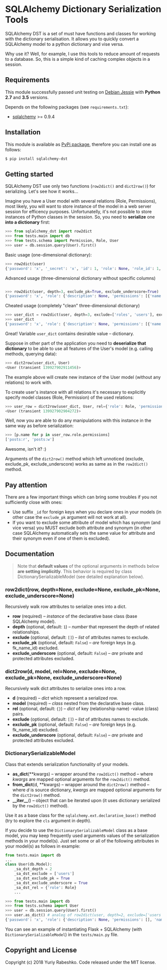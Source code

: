 # SQLAlchemy Dictionary Serialization Tools

SQLAlchemy DST is a set of must have functions and classes for working with the dictionary serialisation. It allows you to quickly convert a SQLAlchemy model to a python dictionary and vise versa. 

Why use it? Well, for example, I use this tools to reduce amount of requests to a database. So, this is a simple kind of caching complex objects in a session.

## Requirements
This module successfully passed unit testing on [Debian Jessie](https://wiki.debian.org/DebianJessie) with **Python 2.7** and **3.5** versions.

Depends on the following packages (see `requirements.txt`):
- [sqlalchemy](https://www.sqlalchemy.org/) >= 0.9.4

## Installation
This module is available as [PyPi package](https://pypi.python.org/pypi/sqlalchemy-dst), therefore you can install one as follows:

```bash
$ pip install sqlalchemy-dst
```

## Getting started

SQLAlchemy DST use only two functions (`row2dict()` and `dict2row()`) for serializing. Let's see how it works...

Imagine you have a User model with several relations (Role, Permissions), most likely, you will want to store instance of the model in a web server session for efficency purposes. Unfortunatelly, it's not possible to store instances of Python classes in the session. So, you need to **serialize** one **into a dictionary** first:
```python
>>> from sqlalchemy_dst import row2dict
>>> from tests.main import db
>>> from tests.schema import Permission, Role, User
>>> user = db.session.query(User).first()
```
Basic usage (one-dimensional dictionary):
```python
>>> row2dict(user)
{'password': 'x', '_secret': 'x', 'id': 1, 'role': None, 'role_id': 1, 'username': 'yarbshk'}
```
Advanced usage (three-dimensional dictionary without specific columns)
```python

>>> row2dict(user, depth=3, exclude_pk=True, exclude_underscore=True)
{'password': 'x', 'role': {'description': None, 'permissions': [{'name': 'posts:r', 'roles': [], 'id': 1}, {'name': 'posts:w', 'roles': [], 'id': 2}], 'users': [{'password': 'x', 'role': None, 'username': 'yarbshk', 'id': 1}], 'name': 'Moderator', 'id': 1}, 'username': 'yarbshk', 'id': 1}
```
Cheated usage (completely "clean" three-dimensional dictionary)
```python
>>> user_dict = row2dict(user, depth=3, exclude=['roles', 'users'], exclude_pk=True, exclude_underscore=True)
>>> user_dict
{'password': 'x', 'role': {'description': None, 'permissions': [{'name': 'posts:r', 'id': 1}, {'name': 'posts:w', 'id': 2}], 'name': 'Moderator', 'id': 1}, 'username': 'yarbshk', 'id': 1}
```
Great! Variable `user_dict` contains desirable value – dictionary.

Suppose in other part of the application you need to **deserialize that dictionary** to be able to use all features of the User's model (e.g. calling methods, querying data):
```python
>>> dict2row(user_dict, User)
<User (transient 139927902911456)>
```
The example above will create new instance of the User model (without any relations) to work with.

To create user's instance with all relations it's necessary to explicitly specify model classes (Role, Permission) of the used relations:
```python
>>> user_row = dict2row(user_dict, User, rel={'role': Role, 'permissions': Permission})
<User (transient 139927902904272)>
```
Well, now you are able to do any manipulations with this instance in the same way as before serialization:
```python
>>> [p.name for p in user_row.role.permissions]
['posts:r', 'posts:w']
```

Awesome, isn't it? :)

Arguments of the `dict2row()` method which left unnoticed (exclude, exclude_pk, exclude_underscore) works as same as in the `row2dict()` method.

## Pay attention

There are a few important things which can bring some troubles if you not sufficiently close with ones:

- Use suffix `_id` for foreign keys when you declare ones in your models (in other case the `exclude_pk` argument will not work at all).
- If you want to exclude some attribute of model which has synonym (and vice versa) you MUST exclude both attribute and synonym (in other case SQLAlchemy automatically sets the same value for attribute and their synonym even if one of them is excluded).

## Documentation

> Note that **default values** of the optional arguments in methods below **are setting implicitly**. This behavior is required by class DictionarySerializableModel (see detailed explanation below).

### row2dict(row, depth=None, exclude=None, exclude_pk=None, exclude_underscore=None)

Recursively walk row attributes to serialize ones into a dict.

- **row** (required) – _instance_ of the declarative base class (base SQLAlchemy model).
- **depth** (optional, default: `1`) – _number_ that represent the depth of related relationships.
- **exclude** (optional, default: `[]`) – _list_ of attributes names to exclude.
- **exclude_pk** (optional, default: `False`) – _are_ foreign keys (e.g. fk_name_id) excluded.
- **exclude_underscore** (optional, default: `False`) – _are_ private and protected attributes excluded.

### dict2row(d, model, rel=None, exclude=None, exclude_pk=None, exclude_underscore=None)

Recursively walk dict attributes to serialize ones into a row.

- **d** (required) – _dict_ which represent a serialized row.
- **model** (required) – _class_ nested from the declarative base class.
- **rel** (optional, default: `{}`) – _dict_ of key (relationship name) -value (class) pairs.
- **exclude** (optional, default: `[]`) – _list_ of attributes names to exclude.
- **exclude_pk** (optional, default: `False`) – _are_ foreign keys (e.g. fk_name_id) excluded.
- **exclude_underscore** (optional, default: `False`) – _are_ private and protected attributes excluded.

### DictionarySerializableModel

Class that extends serialization functionality of your models.

- **as_dict**(**kwargs) – wrapper around the `row2dict()` method – where _kwargs_ are mapped optional arguments for the `row2dict()` method. 
- **from_dict**(d, **kwargs) – wrapper around the `dict2row()` method – where _d_ is source dictionary, _kwargs_ are mapped optional arguments for the `dict2row()` method.
- **\_\_iter\_\_**() – object that can be iterated upon (it uses dictionary serialized by the `row2dict()` method).

Use it as a base class for the `sqlalchemy.ext.declarative_base()` method (try to explore the `cls` argument in depth).

If you decide to use the `DictionarySerializableModel` class as a base model, you may keep frequently used arguments values of the serialization methods in your model(s). Just set some or all of the following attributes in your model(s) as follows in example:

```python
from tests.main import db
...
class User(db.Model):
    _sa_dst_depth = 2
    _sa_dst_exclude = ['users']
    _sa_dst_exclude_pk = True
    _sa_dst_exclude_underscore = True
    _sa_dst_rel = {'role': Role}
    ...
```
```python
>>> from tests.main import db
>>> from tests.schema import User
>>> user = db.session.query(User).first()
>>> user.as_dict() # analog of row2dict(user, depth=2, exclude=['users'], exclude_pk=True, exclude_underscore=True)
{'password': 'x', 'role': {'description': None, 'permissions': [], 'name': 'Moderator', 'id': 1}, 'username': 'yarbshk', 'id': 1}
```

You can see an example of instantiating Flask + SQLAlchemy (with `DictionarySerializableModel`) in the `tests/main.py` file. 

## Copyright and License
Copyright (c) 2018 Yuriy Rabeshko. Code released under the MIT license.
